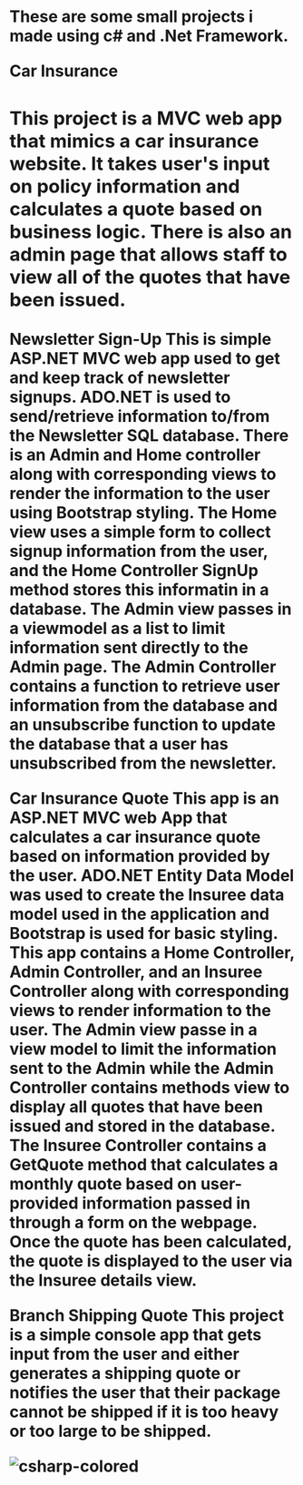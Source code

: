 <!DOCTYPE html>

<html>
<body>
  
 <h1>These are some small projects i made using c# and .Net Framework.<h/1>
  
  
 Car Insurance
     <h3>This project is a MVC web app that mimics a car insurance website. It takes user's input on policy information and calculates a quote based on business logic. There is also an admin page that allows staff to view all of the quotes that have been issued.</h3>
  
    
 
  Newsletter Sign-Up
This is simple ASP.NET MVC web app used to get and keep track of newsletter signups. ADO.NET is used to send/retrieve information to/from the Newsletter SQL database. There is an Admin and Home controller along with corresponding views to render the information to the user using Bootstrap styling. The Home view uses a simple form to collect signup information from the user, and the Home Controller SignUp method stores this informatin in a database. The Admin view passes in a viewmodel as a list to limit information sent directly to the Admin page. The Admin Controller contains a function to retrieve user information from the database and an unsubscribe function to update the database that a user has unsubscribed from the newsletter.
 
   
Car Insurance Quote
This app is an ASP.NET MVC web App that calculates a car insurance quote based on information provided by the user. ADO.NET Entity Data Model was used to create the Insuree data model used in the application and Bootstrap is used for basic styling. This app contains a Home Controller, Admin Controller, and an Insuree Controller along with corresponding views to render information to the user. The Admin view passe in a view model to limit the information sent to the Admin while the Admin Controller contains methods view to display all quotes that have been issued and stored in the database. The Insuree Controller contains a GetQuote method that calculates a monthly quote based on user-provided information passed in through a form on the webpage. Once the quote has been calculated, the quote is displayed to the user via the Insuree details view.

    

  Branch Shipping Quote
This project is a simple console app that gets input from the user and either generates a shipping quote or notifies the user that their package cannot be shipped if it is too heavy or too large to be shipped.

![csharp-colored](https://user-images.githubusercontent.com/118482231/211764307-9ea9802d-c1fa-48a5-9b0d-42ec704eb85c.svg)
</body>
   </html>
